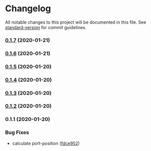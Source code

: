 # Changelog

All notable changes to this project will be documented in this file. See [standard-version](https://github.com/conventional-changelog/standard-version) for commit guidelines.

### [0.1.7](https://github.com/JuzSer/vue-flowchart/compare/v0.1.6...v0.1.7) (2020-01-21)

### [0.1.6](https://github.com/JuzSer/vue-flowchart/compare/v0.1.5...v0.1.6) (2020-01-21)

### [0.1.5](https://github.com/JuzSer/vue-flowchart/compare/v0.1.4...v0.1.5) (2020-01-20)

### [0.1.4](https://github.com/JuzSer/vue-flowchart/compare/v0.1.3...v0.1.4) (2020-01-20)

### [0.1.3](https://github.com/JuzSer/vue-flowchart/compare/v0.1.2...v0.1.3) (2020-01-20)

### [0.1.2](https://github.com/JuzSer/vue-flowchart/compare/v0.1.1...v0.1.2) (2020-01-20)

### 0.1.1 (2020-01-20)


### Bug Fixes

* calculate port-position ([fdce952](https://github.com/JuzSer/vue-flowchart/commit/fdce952e4f33dec9bd136eeafd164a88f9e4c78b))
